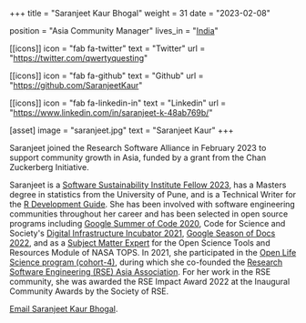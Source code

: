 +++
title = "Saranjeet Kaur Bhogal"
weight = 31
date = "2023-02-08"

position = "Asia Community Manager"
lives_in = "[India](https://www.timeanddate.com/worldclock/india/new-delhi)"

[[icons]]
  icon = "fab fa-twitter"
  text = "Twitter"
  url = "https://twitter.com/qwertyquesting"

[[icons]]
  icon = "fab fa-github"
  text = "Github"
  url = "https://github.com/SaranjeetKaur"

[[icons]]
  icon = "fab fa-linkedin-in"
  text = "Linkedin"
  url = "https://www.linkedin.com/in/saranjeet-k-48ab769b/"

[asset]
  image = "saranjeet.jpg"
  text = "Saranjeet Kaur"
+++

Saranjeet joined the Research Software Alliance in February 2023 to support community growth in Asia, funded by a grant from the Chan Zuckerberg Initiative.

Saranjeet is a [Software Sustainability Institute Fellow 2023](https://www.software.ac.uk/about/fellows), has a Masters degree in statistics from the University of Pune, and is a Technical Writer for the [R Development Guide](https://contributor.r-project.org/rdevguide/). She has been involved with  software engineering communities throughout her career and has been selected in open source programs including [Google Summer of Code 2020](https://summerofcode.withgoogle.com/archive/2020/projects/6019152965271552), Code for Science and Society's [Digital Infrastructure Incubator 2021](https://www.codeforsociety.org/incubator/projects/building-community-around-the-r-development-guide), [Google Season of Docs 2022](https://github.com/rstats-gsod/gsod2022/wiki/GSOD-2022-Proposal), and as a [Subject Matter Expert](https://github.com/nasa/Transform-to-Open-Science/blob/main/docs/Area2_Capacity_Sharing/Open-Science-101/curriculum_leads.md#open-science-tools-and-resources) for the Open Science Tools and Resources Module of NASA TOPS. In 2021, she participated in the [Open Life Science program (cohort-4)](https://openlifesci.org/ols-4/projects-participants/), during which she co-founded the [Research Software Engineering (RSE) Asia Association](https://rse-asia.github.io/RSE_Asia/). For her work in the RSE community, she was awarded the RSE Impact Award 2022 at the Inaugural Community Awards by the Society of RSE.

[Email Saranjeet Kaur Bhogal](kaur.saranjeet3@gmail.com).
